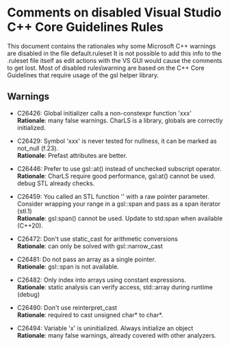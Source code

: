 <!--
  SPDX-FileCopyrightText: © 2018 Team CharLS
  SPDX-License-Identifier: BSD-3-Clause
-->

# Comments on disabled Visual Studio C++ Core Guidelines Rules

This document contains the rationales why some Microsoft
C++ warnings are disabled in the file default.ruleset
It is not possible to add this info to the .ruleset file itself as edit actions
with the VS GUI would cause the comments to get lost.
Most of disabled rules\warning are based on the C++ Core Guidelines that require
usage of the gsl helper library.

## Warnings

- C26426: Global initializer calls a non-constexpr function 'xxx'  
**Rationale**: many false warnings. CharLS is a library, globals are correctly initialized.

- C26429: Symbol 'xxx' is never tested for nullness, it can be marked as not_null (f.23).  
**Rationale**: Prefast attributes are better.

- C26446: Prefer to use gsl::at() instead of unchecked subscript operator.  
 **Rationale**: CharLS require good performance, gsl:at() cannot be used. debug STL already checks.

- C26459: You called an STL function '' with a raw pointer parameter. Consider wrapping your range in a gsl::span and pass as a span iterator (stl.1)  
**Rationale**: gsl:span() cannot be used. Update to std:span when available (C++20).

- C26472: Don't use static_cast for arithmetic conversions  
 **Rationale**: can only be solved with gsl::narrow_cast

- C26481: Do not pass an array as a single pointer.  
**Rationale**: gsl::span is not available.

- C26482: Only index into arrays using constant expressions.  
**Rationale**: static analysis can verify access, std::array during runtime (debug)

- C26490: Don't use reinterpret_cast  
**Rationale**: required to cast unsigned char\* to char\*.

- C26494: Variable 'x' is uninitialized. Always initialize an object  
**Rationale**: many false warnings, already covered with other analyzers.
